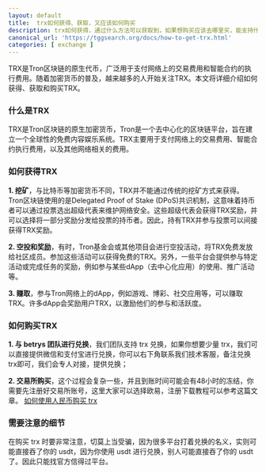 ```yaml
---
layout: default
title: 	trx如何获得、获取，又应该如何购买
description: trx如何获得，通过什么方法可以获取到，如果想购买应该去哪里买，能支持什么支付方式，微信购买trx可以吗，支付购买trx是否也可以，本文提供大家此类教程方法，告诉大家快速购买获得的教程。
canonical_url: 'https://tggsearch.org/docs/how-to-get-trx.html'
categories: [ exchange ]
---
```

TRX是Tron区块链的原生代币，广泛用于支付网络上的交易费用和智能合约的执行费用。随着加密货币的普及，越来越多的人开始关注TRX。本文将详细介绍如何获得、获取和购买TRX。

### 什么是TRX
TRX是Tron区块链的原生加密货币，Tron是一个去中心化的区块链平台，旨在建立一个全球性的免费内容娱乐系统。TRX主要用于支付网络上的交易费用、智能合约执行费用，以及其他网络相关的费用。

### 如何获得TRX

**1. 挖矿**，与比特币等加密货币不同，TRX并不能通过传统的挖矿方式来获得。Tron区块链使用的是Delegated Proof of Stake (DPoS)共识机制，这意味着持币者可以通过投票选出超级代表来维护网络安全。这些超级代表会获得TRX奖励，并可以选择将一部分奖励分发给投票的持币者。因此，持有TRX并参与投票可以间接获得TRX奖励。

**2. 空投和奖励**，有时，Tron基金会或其他项目会进行空投活动，将TRX免费发放给社区成员。参加这些活动可以获得免费的TRX。另外，一些平台会提供参与特定活动或完成任务的奖励，例如参与某些dApp（去中心化应用）的使用、推广活动等。

**3. 赚取**，参与Tron网络上的dApp，例如游戏、博彩、社交应用等，可以赚取TRX。许多dApp会奖励用户TRX，以激励他们的参与和活跃度。

### 如何购买TRX

**1. 与 betrys 团队进行兑换**，我们团队支持 trx 兑换，如果你想要少量 trx，我们可以直接提供微信和支付宝进行兑换，你可以右下角联系我们技术客服，备注兑换 trx即可，我们会专人对接，提供兑换；

**2. 交易所购买**，这个过程会复杂一些，并且到账时间可能会有48小时的冻结，你需要先注册好交易所账号，这里大家可以选择欧易，注册下载教程可以参考这篇文章。
[如何使用人民币购买 trx](./trx-how-to-buy.html)

### 需要注意的细节
在购买 trx 时要非常注意，切莫上当受骗，因为很多平台打着兑换的名义，实则可能直接吞了你的 usdt，因为你使用 usdt 进行兑换，别人可能直接吞了你的 usdt了。因此只能找官方信得过平台。